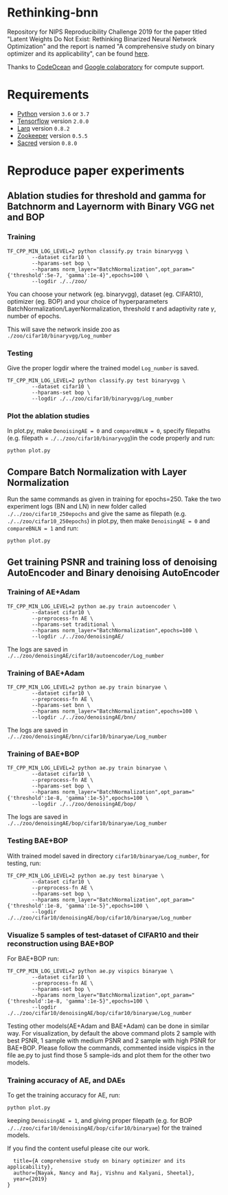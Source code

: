 # Rethinking-bnn
Repository for NIPS Reproducibility Challenge 2019 for the paper titled "Latent Weights Do Not Exist: Rethinking Binarized Neural Network Optimization" and the report is named "A comprehensive study on binary optimizer and its applicability", can be found [here](https://openreview.net/pdf?id=y53aaSM5o).


Thanks to [CodeOcean](https://codeocean.com/) and [Google colaboratory](https://colab.research.google.com/notebooks/welcome.ipynb) for compute support.

# Requirements
- [Python](https://python.org) version `3.6` or `3.7`
- [Tensorflow](https://www.tensorflow.org/install) version `2.0.0`
- [Larq](https://github.com/plumerai/larq) version `0.8.2`
- [Zookeeper](https://github.com/plumerai/zookeeper) version `0.5.5`
- [Sacred](https://github.com/IDSIA/sacred) version `0.8.0`


# Reproduce paper experiments

## Ablation studies for threshold and gamma for Batchnorm and Layernorm with Binary VGG net and BOP

### Training
```
TF_CPP_MIN_LOG_LEVEL=2 python classify.py train binaryvgg \
        --dataset cifar10 \
        --hparams-set bop \
        --hparams norm_layer="BatchNormalization",opt_param="{'threshold':5e-7, 'gamma':1e-4}",epochs=100 \ 
        --logdir ./../zoo/
```
You can choose your network (eg. binaryvgg), dataset (eg. CIFAR10), optimizer (eg. BOP) and your choice of hyperparameters BatchNormalization/LayerNormalization, threshold $\tau$ and adaptivity rate $\gamma$, number of epochs. 

This will save the network inside zoo as `./zoo/cifar10/binaryvgg/Log_number`

### Testing
Give the proper logdir where the trained model `Log_number` is saved. 
```
TF_CPP_MIN_LOG_LEVEL=2 python classify.py test binaryvgg \
        --dataset cifar10 \
        --hparams-set bop \
        --logdir ./../zoo/cifar10/binaryvgg/Log_number
```

### Plot the ablation studies
In plot.py, make `DenoisingAE = 0` and `compareBNLN = 0`, specify filepaths (e.g. filepath = `./../zoo/cifar10/binaryvgg`)in the code properly and run:
```
python plot.py 
```

## Compare Batch Normalization with Layer Normalization
Run the same commands as given in training for epochs=250. Take the two experiment logs (BN and LN) in new folder called `./../zoo/cifar10_250epochs` and give the same as filepath (e.g. `./../zoo/cifar10_250epochs`) in plot.py, then make `DenoisingAE = 0` and `compareBNLN = 1` and run:
```
python plot.py 
```

## Get training PSNR and training loss of denoising AutoEncoder and Binary denoising AutoEncoder
### Training of AE+Adam
```
TF_CPP_MIN_LOG_LEVEL=2 python ae.py train autoencoder \
        --dataset cifar10 \
        --preprocess-fn AE \
        --hparams-set traditional \
        --hparams norm_layer="BatchNormalization",epochs=100 \
        --logdir ./../zoo/denoisingAE/
```
The logs are saved in `./../zoo/denoisingAE/cifar10/autoencoder/Log_number`
### Training of BAE+Adam
```
TF_CPP_MIN_LOG_LEVEL=2 python ae.py train binaryae \
        --dataset cifar10 \
        --preprocess-fn AE \
        --hparams-set bnn \
        --hparams norm_layer="BatchNormalization",epochs=100 \
        --logdir ./../zoo/denoisingAE/bnn/
```
The logs are saved in `./../zoo/denoisingAE/bnn/cifar10/binaryae/Log_number`
### Training of BAE+BOP
```
TF_CPP_MIN_LOG_LEVEL=2 python ae.py train binaryae \
        --dataset cifar10 \
        --preprocess-fn AE \
        --hparams-set bop \
        --hparams norm_layer="BatchNormalization",opt_param="{'threshold':1e-8, 'gamma':1e-5}",epochs=100 \
        --logdir ./../zoo/denoisingAE/bop/
```
The logs are saved in `./../zoo/denoisingAE/bop/cifar10/binaryae/Log_number`


### Testing BAE+BOP
With trained model saved in directory `cifar10/binaryae/Log_number`, for testing, run:
```
TF_CPP_MIN_LOG_LEVEL=2 python ae.py test binaryae \
        --dataset cifar10 \
        --preprocess-fn AE \
        --hparams-set bop \
        --hparams norm_layer="BatchNormalization",opt_param="{'threshold':1e-8, 'gamma':1e-5}",epochs=100 \
        --logdir ./../zoo/cifar10/denoisingAE/bop/cifar10/binaryae/Log_number

```
### Visualize $5$ samples of test-dataset of CIFAR10 and their reconstruction using BAE+BOP
For BAE+BOP run:
```
TF_CPP_MIN_LOG_LEVEL=2 python ae.py vispics binaryae \
        --dataset cifar10 \
        --preprocess-fn AE \
        --hparams-set bop \
        --hparams norm_layer="BatchNormalization",opt_param="{'threshold':1e-8, 'gamma':1e-5}",epochs=100 \
        --logdir ./../zoo/cifar10/denoisingAE/bop/cifar10/binaryae/Log_number

```

Testing other models(AE+Adam and BAE+Adam) can be done in similar way. For visualization, by default the above command plots 2 sample with best PSNR, 1 sample with medium PSNR and 2 sample with high PSNR for BAE+BOP. Please follow the commands, commented inside vispics in the file ae.py to just find those 5 sample-ids and plot them for the other two models.

### Training accuracy of AE, and DAEs
To get the training accuracy for AE, run:
```
python plot.py
```
keeping `DenoisingAE = 1`, and giving proper filepath (e.g. for BOP `./../zoo/cifar10/denoisingAE/bop/cifar10/binaryae`) for the trained models.

If you find the content useful please cite our work.
```@article{nayak2019comprehensive,
  title={A comprehensive study on binary optimizer and its applicability},
  author={Nayak, Nancy and Raj, Vishnu and Kalyani, Sheetal},
  year={2019}
}
```
